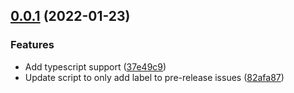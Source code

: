 ## [0.0.1](https://github.com/react-native-community/actions-apply-version-label/compare/37e49c9ce7169570dd006bde0477539ca2191de5...v0.0.1) (2022-01-23)


### Features

* Add typescript support ([37e49c9](https://github.com/react-native-community/actions-apply-version-label/commit/37e49c9ce7169570dd006bde0477539ca2191de5))
* Update script to only add label to pre-release issues ([82afa87](https://github.com/react-native-community/actions-apply-version-label/commit/82afa877f408c01423b1eeb01781bdb461e9f9e6))



